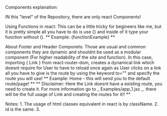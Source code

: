 Components explanation:

IN this "level" of the Repository, there are only react Components!

Using Functions in react:
This can be a little tricky for begineers like me, but it is pretty simple all you have to do is use {} and inside of it type your function without ().
** Example: {functionExample} **

About Footer and Header Componets:
Those are usual and common components they are dynamic and shouldnt be used as a modular component (For higher readability of the site and function).
In this case, importing { Link } from react-router-dom, creates a dynamical link which doesnt require for User to have to reload once again as User clicks on a link all you have to give is the route by using the keyword to="" and specify the route you will use!
** Example: <Link to="/">Home</Link> - this will send you to the default route/page! **
** Disclaimer: Here the Link doesnt have a existing route, you need to create it. For more information go to _ Examples/app_1.jsx _. there will be the full usage of Link and creating the routes for it!! **

Notes: 1. The usage of html classes equivalent in react is by className. 2. id is the same. 3. 